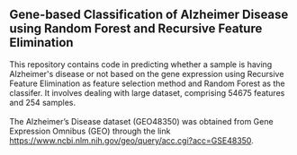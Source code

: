 ## Gene-based Classification of Alzheimer Disease using Random Forest and Recursive Feature Elimination
This repository contains code in predicting whether a sample is having Alzheimer's disease or not based on the gene expression using Recursive Feature Elimination as feature selection method and Random Forest as the classifer. It involves dealing with large dataset, comprising 54675 features and 254 samples. </br></br>
The Alzheimer’s Disease dataset (GEO48350) was obtained from Gene Expression Omnibus (GEO) through the link https://www.ncbi.nlm.nih.gov/geo/query/acc.cgi?acc=GSE48350. </br>
